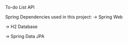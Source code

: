 To-do List API 

Spring Dependencies used in this project:
 -> Spring Web
 
 -> H2 Database
 
 -> Spring Data JPA
 
 
 
